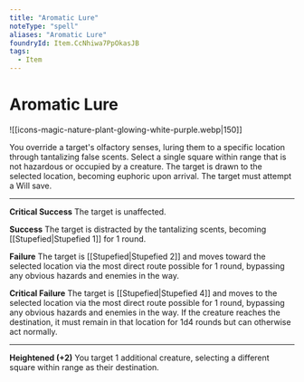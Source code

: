 ```yaml
---
title: "Aromatic Lure"
noteType: "spell"
aliases: "Aromatic Lure"
foundryId: Item.CcNhiwa7PpOkasJB
tags:
  - Item
---
```


# Aromatic Lure
![[icons-magic-nature-plant-glowing-white-purple.webp|150]]

You override a target's olfactory senses, luring them to a specific location through tantalizing false scents. Select a single square within range that is not hazardous or occupied by a creature. The target is drawn to the selected location, becoming euphoric upon arrival. The target must attempt a Will save.

* * *

**Critical Success** The target is unaffected.

**Success** The target is distracted by the tantalizing scents, becoming [[Stupefied|Stupefied 1]] for 1 round.

**Failure** The target is [[Stupefied|Stupefied 2]] and moves toward the selected location via the most direct route possible for 1 round, bypassing any obvious hazards and enemies in the way.

**Critical Failure** The target is [[Stupefied|Stupefied 4]] and moves to the selected location via the most direct route possible for 1 round, bypassing any obvious hazards and enemies in the way. If the creature reaches the destination, it must remain in that location for 1d4 rounds but can otherwise act normally.

* * *

**Heightened (+2)** You target 1 additional creature, selecting a different square within range as their destination.

